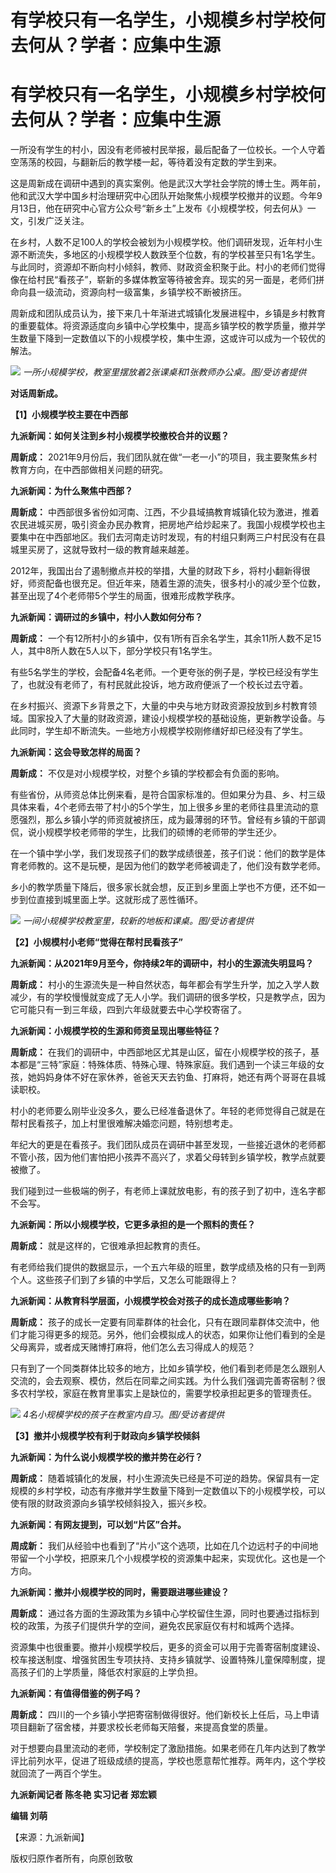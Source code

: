 # 有学校只有一名学生，小规模乡村学校何去何从？学者：应集中生源

# 有学校只有一名学生，小规模乡村学校何去何从？学者：应集中生源

一所没有学生的村小，因没有老师被村民举报，最后配备了一位校长。一个人守着空荡荡的校园，与翻新后的教学楼一起，等待着没有定数的学生到来。

这是周新成在调研中遇到的真实案例。他是武汉大学社会学院的博士生。两年前，他和武汉大学中国乡村治理研究中心团队开始聚焦小规模学校撤并的议题。今年9月13日，他在研究中心官方公众号“新乡土”上发布《小规模学校，何去何从》一文，引发广泛关注。

在乡村，人数不足100人的学校会被划为小规模学校。他们调研发现，近年村小生源不断流失，多地区的小规模学校人数跌至个位数，有的学校甚至只有1名学生。与此同时，资源却不断向村小倾斜，教师、财政资金积聚于此。村小的老师们觉得像在给村民“看孩子”，崭新的多媒体教室等待被舍弃。现实的另一面是，老师们拼命向县一级流动，资源向村一级富集，乡镇学校不断被挤压。

周新成和团队成员认为，接下来几十年渐进式城镇化发展进程中，乡镇是乡村教育的重要载体。将资源适度向乡镇中心学校集中，提高乡镇学校的教学质量，撤并学生数量下降到一定数值以下的小规模学校，集中生源，这或许可以成为一个较优的解法。

![](https://inews.gtimg.com/om_bt/O0InD74ucmBdP5I8VM0GqSzm1j68GZstsI2oqq6yyPZ5UAA/1000)
_一所小规模学校，教室里摆放着2张课桌和1张教师办公桌。图/受访者提供_

**对话周新成。**

**【1】小规模学校主要在中西部**

**九派新闻：如何关注到乡村小规模学校撤校合并的议题？**

**周新成：** 2021年9月份后，我们团队就在做“一老一小”的项目，我主要聚焦乡村教育方向，在中西部做相关问题的研究。

**九派新闻：为什么聚焦中西部？**

**周新成：**
中西部很多省份如河南、江西，不少县域搞教育城镇化较为激进，推着农民进城买房，吸引资金办民办教育，把房地产给炒起来了。我国小规模学校也主要集中在中西部地区。我们去河南走访时发现，有的村组只剩两三户村民没有在县城里买房了，这就导致村一级的教育越来越差。

2012年，我国出台了遏制撤点并校的举措，大量的财政下乡，将村小翻新得很好，师资配备也很充足。但近年来，随着生源的流失，很多村小的减少至个位数，甚至出现了4个老师带5个学生的局面，很难形成教学秩序。

**九派新闻：调研过的乡镇中，村小人数如何分布？**

**周新成：** 一个有12所村小的乡镇中，仅有1所有百余名学生，其余11所人数不足15人，其中8所人数在5人以下，部分学校只有1名学生。

有些5名学生的学校，会配备4名老师。一个更夸张的例子是，学校已经没有学生了，也就没有老师了，有村民就此投诉，地方政府便派了一个校长过去守着。

在乡村振兴、资源下乡背景之下，大量的中央与地方财政资源投放到乡村教育领域。国家投入了大量的财政资源，建设小规模学校的基础设施，更新教学设备。与此同时，学生却不断流失。一些地方小规模学校刚修缮好却已经没有了学生。

**九派新闻：这会导致怎样的局面？**

**周新成：** 不仅是对小规模学校，对整个乡镇的学校都会有负面的影响。

有些省份，从师资总体比例来看，是符合国家标准的。但如果分为县、乡、村三级具体来看，4个老师去带了村小的5个学生，加上很多乡里的老师往县里流动的意愿强烈，那么乡镇小学的师资就被挤压，成为最薄弱的环节。曾经有乡镇的干部调侃，说小规模学校老师带的学生，比我们的硕博的老师带的学生还少。

在一个镇中学小学，我们发现孩子们的数学成绩很差，孩子们说：他们的数学是体育老师教的。这不是玩梗，是因为他们的数学老师被调走了，他们没有数学老师。

乡小的教学质量下降后，很多家长就会想，反正到乡里面上学也不方便，还不如一步到位直接到城里面上学。这就形成了恶性循环。

![](https://inews.gtimg.com/om_bt/OE4CTr_iUhVoo16jh_fmo3gc6AD0yeebrL43p90rtJEhsAA/1000)
_一间小规模学校教室里，较新的地板和课桌。图/受访者提供_

**【2】小规模村小老师“觉得在帮村民看孩子”**

**九派新闻：从2021年9月至今，你持续2年的调研中，村小的生源流失明显吗？**

**周新成：**
村小的生源流失是一种自然状态，每年都会有学生升学，加之入学人数减少，有的学校慢慢就变成了无人小学。我们调研的很多学校，只是教学点，因为它可能只有一到三年级，四到六年级就要去中心学校寄宿了。

**九派新闻：小规模学校的生源和师资呈现出哪些特征？**

**周新成：**
在我们的调研中，中西部地区尤其是山区，留在小规模学校的孩子，基本都是“三特”家庭：特殊体质、特殊心理、特殊家庭。我们遇到一个读三年级的女孩，她妈妈身体不好在家休养，爸爸天天去钓鱼、打麻将，她还有两个哥哥在县城读职校。

村小的老师要么刚毕业没多久，要么已经准备退休了。年轻的老师觉得自己就是在帮村民看孩子，加上村里很难解决婚恋问题，特别想考走。

年纪大的更是在看孩子。我们团队成员在调研中甚至发现，一些接近退休的老师都不管小孩，因为他们害怕把小孩弄不高兴了，求着父母转到乡镇学校，教学点就要被撤了。

我们碰到过一些极端的例子，有老师上课就放电影，有的孩子到了初中，连名字都不会写。

**九派新闻：所以小规模学校，它更多承担的是一个照料的责任？**

**周新成：** 就是这样的，它很难承担起教育的责任。

有老师给我们提供的数据显示，一个五六年级的班里，数学成绩及格的只有一到两个人。这些孩子们到了乡镇的中学后，又怎么可能跟得上？

**九派新闻：从教育科学层面，小规模学校会对孩子的成长造成哪些影响？**

**周新成：**
孩子的成长一定要有同辈群体的社会化，只有在跟同辈群体交流中，他们才能习得更多的规范。另外，他们会模拟成人的状态，如果你让他们看到的全是父母离异，或者成天赌博打麻将，他们怎么去习得成人的规范？

只有到了一个同类群体比较多的地方，比如乡镇学校，他们看到老师是怎么跟别人交流的，会去观察、模仿，然后在同辈之间实践。为什么我们强调完善寄宿制？很多农村学校，家庭在教育里事实上是缺位的，需要学校承担起更多的管理责任。

![](https://inews.gtimg.com/om_bt/OhkXvziUtTcacxGxLOp7TiMzoVWRh224DxlrQZ2vmAghwAA/1000)
_4名小规模学校的孩子在教室内自习。图/受访者提供_

**【3】撤并小规模学校有利于财政向乡镇学校倾斜**

**九派新闻：为什么说小规模学校的撤并势在必行？**

**周新成：**
随着城镇化的发展，村小生源流失已经是不可逆的趋势。保留具有一定规模的乡村学校，动态有序撤并学生数量下降到一定数值以下的小规模学校，可以使有限的财政资源向乡镇学校倾斜投入，振兴乡校。

**九派新闻：有网友提到，可以划“片区”合并。**

**周成新：**
我们从经验中也看到了“片小”这个选项，比如在几个边远村子的中间地带留一个小学校，把原来几个小规模学校的资源集中起来，实现优化。这也是一个方向。

**九派新闻：撤并小规模学校的同时，需要跟进哪些建设？**

**周新成：** 通过各方面的生源政策为乡镇中心学校留住生源，同时也要通过指标到校的政策，为孩子们提供升学的空间，避免农民家庭仅有村和城两个选择。

资源集中也很重要。撤并小规模学校后，更多的资金可以用于完善寄宿制度建设、校车接送制度、增强贫困生专项扶持、支持乡镇就学、设置特殊儿童保障制度，提高孩子们的上学质量，降低农村家庭的上学负担。

**九派新闻：有值得借鉴的例子吗？**

**周新成：** 四川的一个乡镇小学把寄宿制做得很好。他们新校长上任后，马上申请项目翻新了宿舍楼，并要求校长老师每天陪餐，来提高食堂的质量。

对于想要向县里流动的老师，学校制定了激励措施。如果老师在几年内达到了教学评比前列水平，促进了班级成绩的提高，学校也愿意帮忙推荐。两年内，这个学校就回流了一两百个学生。

**九派新闻记者 陈冬艳 实习记者 郑宏颖**

**编辑 刘萌**

【来源：九派新闻】

版权归原作者所有，向原创致敬

